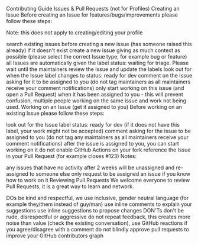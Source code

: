 Contributing Guide
Issues & Pull Requests (not for Profiles)
Creating an Issue
Before creating an Issue for features/bugs/improvements please follow these steps:

Note: this does not apply to creating/editing your profile

search existing issues before creating a new issue (has someone raised this already)
if it doesn't exist create a new issue giving as much context as possible (please select the correct Issue type, for example bug or feature)
all Issues are automatically given the label status: waiting for triage. Please wait until the maintainers review the Issue and update the labels
look out for when the Issue label changes to status: ready for dev
comment on the Issue asking for it to be assigned to you (do not tag maintainers as all maintainers receive your comment notifications)
only start working on this issue (and open a Pull Request) when it has been assigned to you - this will prevent confusion, multiple people working on the same issue and work not being used.
Working on an Issue (get it assigned to you)
Before working on an existing Issue please follow these steps:

look out for the Issue label status: ready for dev (if it does not have this label, your work might not be accepted)
comment asking for the issue to be assigned to you (do not tag any maintainers as all maintainers receive your comment notifications)
after the issue is assigned to you, you can start working on it
do not enable GitHub Actions on your fork
reference the Issue in your Pull Request (for example closes #123)
Notes:

any issues that have no activity after 2 weeks will be unassigned and re-assigned to someone else
only request to be assigned an issue if you know how to work on it
Reviewing Pull Requests
We welcome everyone to review Pull Requests, it is a great way to learn and network.

DOs
be kind and respectful, we use inclusive, gender neutral language (for example they/them instead of guy/man)
use inline comments to explain your suggestions
use inline suggestions to propose changes
DON'Ts
don't be rude, disrespectful or aggressive
do not repeat feedback, this creates more noise than value (check the existing conversation), use GitHub reactions if you agree/disagree with a comment
do not blindly approve pull requests to improve your GitHub contributors graph
